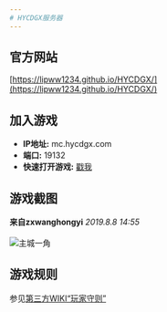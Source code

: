 ```yaml
---
# HYCDGX服务器
---
```


## 官方网站
[https://lipww1234.github.io/HYCDGX/](https://lipww1234.github.io/HYCDGX/)

## 加入游戏
+ **IP地址:** mc.hycdgx.com
+ **端口:** 19132
+ **快速打开游戏:** <a href="minecraft://" target="_blank">戳我</a>

## 游戏截图
**来自zxwanghongyi** _2019.8.8 14:55_
<br>
<br>
![主城一角](https://lipww1234.github.io/HYCDGX/Photo/1.jpg "")

## 游戏规则
参见[第三方WIKI“玩家守则”](https://lipww1234.github.io/HYCDGX-WIKI/玩家守则)
